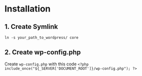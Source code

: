 # Installation

## 1. Create Symlink

`ln -s your_path_to_wordpress/ core`

## 2. Create wp-config.php

Create `wp-config.php` with this code
`<?php
 include_once("${_SERVER['DOCUMENT_ROOT']}/wp-config.php");
 ?>`